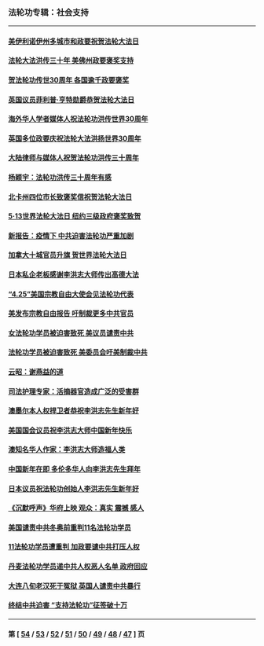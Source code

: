 ### 法轮功专辑：社会支持
---
#### [美伊利诺伊州多城市和政要祝贺法轮大法日](../../pages/nf4386/n13737149.md?05190430) 
#### [法轮大法洪传三十年 美佛州政要褒奖支持](../../pages/nf4386/n13737103.md?05190430) 
#### [贺法轮功传世30周年 各国逾千政要褒奖](../../pages/nf4386/n13735828.md?05190430) 
#### [英国议员菲利普‧亨特勋爵恭贺法轮大法日](../../pages/nf4386/n13736187.md?05190430) 
#### [海外华人学者媒体人祝法轮功洪传世界30周年](../../pages/nf4386/n13735835.md?05190430) 
#### [英国多位政要庆祝法轮大法洪扬世界30周年](../../pages/nf4386/n13734739.md?05190430) 
#### [大陆律师与媒体人祝贺法轮功洪传三十周年](../../pages/nf4386/n13735062.md?05190430) 
#### [杨颖宇：法轮功洪传三十周年有感](../../pages/nf4386/n13734884.md?05190430) 
#### [北卡州四位市长致褒奖信祝贺法轮大法日](../../pages/nf4386/n13733292.md?05190430) 
#### [5·13世界法轮大法日 纽约三级政府褒奖致贺](../../pages/nf4386/n13732651.md?05190430) 
#### [新报告：疫情下 中共迫害法轮功严重加剧](../../pages/nf4386/n13732612.md?05190430) 
#### [加拿大十城官员升旗 贺世界法轮大法日](../../pages/nf4386/n13729166.md?05190430) 
#### [日本私企老板感谢李洪志大师传出高德大法](../../pages/nf4386/n13726335.md?05190430) 
#### [“4.25”美国宗教自由大使会见法轮功代表](../../pages/nf4386/n13724124.md?05190430) 
#### [美发布宗教自由报告 吁制裁更多中共官员](../../pages/nf4386/n13720670.md?05190430) 
#### [女法轮功学员被迫害致死 美议员谴责中共](../../pages/nf4386/n13682069.md?05190430) 
#### [法轮功学员被迫害致死 美委员会吁美制裁中共](../../pages/nf4386/n13631310.md?05190430) 
#### [云昭：谢燕益的道](../../pages/nf4386/n13607391.md?05190430) 
#### [司法护理专家：活摘器官造成广泛的受害群](../../pages/nf4386/n13570425.md?05190430) 
#### [澳墨尔本人权捍卫者恭祝李洪志先生新年好](../../pages/nf4386/n13556164.md?05190430) 
#### [美国国会议员祝李洪志大师中国新年快乐](../../pages/nf4386/n13554208.md?05190430) 
#### [澳知名华人作家：李洪志大师造福人类](../../pages/nf4386/n13552049.md?05190430) 
#### [中国新年在即 多伦多华人向李洪志先生拜年](../../pages/nf4386/n13531756.md?05190430) 
#### [日本议员祝法轮功创始人李洪志先生新年好](../../pages/nf4386/n13543228.md?05190430) 
#### [《沉默呼声》华府上映 观众：真实 震撼 感人](../../pages/nf4386/n13524739.md?05190430) 
#### [美国谴责中共冬奥前重判11名法轮功学员](../../pages/nf4386/n13521806.md?05190430) 
#### [11法轮功学员遭重判 加政要谴中共打压人权](../../pages/nf4386/n13521294.md?05190430) 
#### [丹麦法轮功学员递中共人权恶人名单 政府回应](../../pages/nf4386/n13497482.md?05190430) 
#### [大连八旬老汉死于冤狱 英国人谴责中共暴行](../../pages/nf4386/n13480118.md?05190430) 
#### [终结中共迫害 “支持法轮功”征签破十万](../../pages/nf4386/n13471084.md?05190430) 

---
#### 第 [ [54](./54.md?05190430) / [53](./53.md?05190430) / [52](./52.md?05190430) / [51](./51.md?05190430) / [50](./50.md?05190430) / [49](./49.md?05190430) / [48](./48.md?05190430) / [47](./47.md?05190430) ] 页

